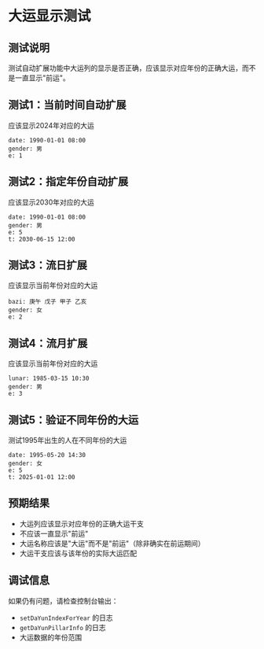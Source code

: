 # 大运显示测试

## 测试说明
测试自动扩展功能中大运列的显示是否正确，应该显示对应年份的正确大运，而不是一直显示"前运"。

## 测试1：当前时间自动扩展
应该显示2024年对应的大运

```bazi
date: 1990-01-01 08:00
gender: 男
e: 1
```

## 测试2：指定年份自动扩展
应该显示2030年对应的大运

```bazi
date: 1990-01-01 08:00
gender: 男
e: 5
t: 2030-06-15 12:00
```

## 测试3：流日扩展
应该显示当前年份对应的大运

```bazi
bazi: 庚午 戊子 甲子 乙亥
gender: 女
e: 2
```

## 测试4：流月扩展
应该显示当前年份对应的大运

```bazi
lunar: 1985-03-15 10:30
gender: 男
e: 3
```

## 测试5：验证不同年份的大运
测试1995年出生的人在不同年份的大运

```bazi
date: 1995-05-20 14:30
gender: 女
e: 5
t: 2025-01-01 12:00
```

## 预期结果
- 大运列应该显示对应年份的正确大运干支
- 不应该一直显示"前运"
- 大运名称应该是"大运"而不是"前运"（除非确实在前运期间）
- 大运干支应该与该年份的实际大运匹配

## 调试信息
如果仍有问题，请检查控制台输出：
- `setDaYunIndexForYear` 的日志
- `getDaYunPillarInfo` 的日志
- 大运数据的年份范围
